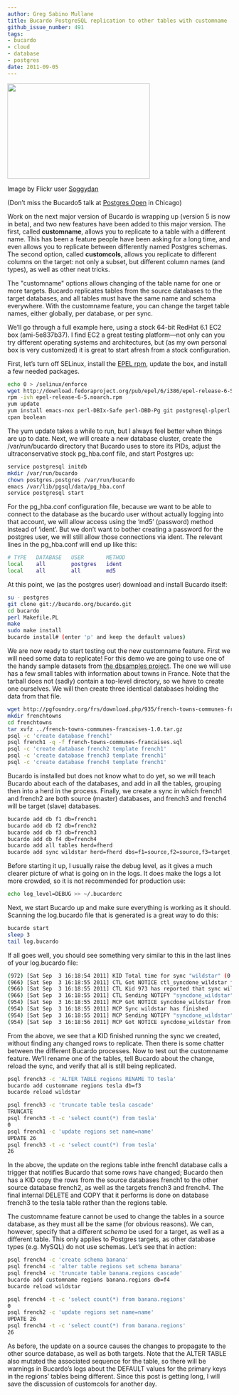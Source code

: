 ```yaml
---
author: Greg Sabino Mullane
title: Bucardo PostgreSQL replication to other tables with customname
github_issue_number: 491
tags:
- bucardo
- cloud
- database
- postgres
date: 2011-09-05
---
```




<a href="/blog/2011/09/bucardo-postgresql-replication-to-other/image-0-big.jpeg" onblur="try {parent.deselectBloggerImageGracefully();} catch(e) {}"><img alt="" border="0" id="BLOGGER_PHOTO_ID_5648699560032368754" src="/blog/2011/09/bucardo-postgresql-replication-to-other/image-0.jpeg" style="cursor:pointer; cursor:hand;width: 320px; height: 214px;"/></a>

Image by Flickr user [Soggydan](https://www.flickr.com/photos/soggydan/)

(Don’t miss the Bucardo5 talk at [Postgres Open](https://web.archive.org/web/20110927094014/http://postgresopen.org/2011/home/) in Chicago)

Work on the next major version of Bucardo is wrapping up (version 5 is now in beta), and two new features have been added to this major version. The first, called **customname**, allows you to replicate to a table with a different name. This has been a feature people have been asking for a long time, and even allows you to replicate between differently named Postgres schemas. The second option, called **customcols**, allows you replicate to different columns on the target: not only a subset, but different column names (and types), as well as other neat tricks.

The "customname" options allows changing of the table name for one or more targets. Bucardo replicates tables from the source databases to the target databases, and all tables must have the same name and schema everywhere. With the customname feature, you can change the target table names, either globally, per database, or per sync.

We’ll go through a full example here, using a stock 64-bit RedHat 6.1 EC2 box (ami-5e837b37). I find EC2 a great testing platform—​not only can you try different operating systems and architectures, but (as my own personal box is very customized) it is great to start afresh from a stock configuration.

First, let’s turn off SELinux, install the [EPEL rpm](https://fedoraproject.org/wiki/EPEL), update the box, and install a few needed packages.

```bash
echo 0 > /selinux/enforce
wget http://download.fedoraproject.org/pub/epel/6/i386/epel-release-6-5.noarch.rpm        
rpm -ivh epel-release-6-5.noarch.rpm
yum update
yum install emacs-nox perl-DBIx-Safe perl-DBD-Pg git postgresql-plperl
cpan boolean
```

The yum update takes a while to run, but I always feel better when things are up to date. Next, we will create a new database cluster, create the /var/run/bucardo directory that Bucardo uses to store its PIDs, adjust the ultraconservative stock pg_hba.conf file, and start Postgres up:

```bash
service postgresql initdb
mkdir /var/run/bucardo
chown postgres.postgres /var/run/bucardo
emacs /var/lib/pgsql/data/pg_hba.conf                                        
service postgresql start
```

For the pg_hba.conf configuration file, because we want to be able to connect to the database as the bucardo user without actually logging into that account, we will allow access using the ‘md5’ (password) method instead of ‘ident’. But we don’t want to bother creating a password for the postgres user, we will still allow those connections via ident. The relevant lines in the pg_hba.conf will end up like this:

```bash
# TYPE   DATABASE   USER       METHOD
local    all        postgres   ident                          
local    all        all        md5                          
```

At this point, we (as the postgres user) download and install Bucardo itself:

```bash
su - postgres
git clone git://bucardo.org/bucardo.git
cd bucardo
perl Makefile.PL
make
sudo make install                                      
bucardo install# (enter 'p' and keep the default values)
```

We are now ready to start testing out the new customname feature. First we will need some data to replicate! For this demo we are going to use one of the handy sample datasets from [the dbsamples project](http://pgfoundry.org/projects/dbsamples/). The one we will use has a few small tables with information about towns in France. Note that the tarball does not (sadly) contain a top-level directory, so we have to create one ourselves. We will then create three identical databases holding the data from that file.

```bash
wget http://pgfoundry.org/frs/download.php/935/french-towns-communes-francaises-1.0.tar.gz                
mkdir frenchtowns
cd frenchtowns
tar xvfz ../french-towns-communes-francaises-1.0.tar.gz
psql -c 'create database french1'
psql french1 -q -f french-towns-communes-francaises.sql
psql -c 'create database french2 template french1'
psql -c 'create database french3 template french1'
psql -c 'create database french4 template french1'
```

Bucardo is installed but does not know what to do yet, so we will teach Bucardo about each of the databases, and add in all the tables, grouping then into a herd in the process. Finally, we create a sync in which french1 and french2 are both source (master) databases, and french3 and french4 will be target (slave) databases.

```bash
bucardo add db f1 db=french1
bucardo add db f2 db=french2
bucardo add db f3 db=french3
bucardo add db f4 db=french4
bucardo add all tables herd=fherd
bucardo add sync wildstar herd=fherd dbs=f1=source,f2=source,f3=target,f4=target
```

Before starting it up, I usually raise the debug level, as it gives a much clearer picture of what is going on in the logs. It does make the logs a lot more crowded, so it is not recommended for production use:

```bash
echo log_level=DEBUG >> ~/.bucardorc
```

Next, we start Bucardo up and make sure everything is working as it should. Scanning the log.bucardo file that is generated is a great way to do this:

```bash
bucardo start
sleep 3
tail log.bucardo
```

If all goes well, you should see something very similar to this in the last lines of your log.bucardo file:

```bash
(972) [Sat Sep  3 16:18:54 2011] KID Total time for sync "wildstar" (0 rows): 0.05 seconds
(966) [Sat Sep  3 16:18:55 2011] CTL Got NOTICE ctl_syncdone_wildstar from 973 (line 1624)
(966) [Sat Sep  3 16:18:55 2011] CTL Kid 973 has reported that sync wildstar is done
(966) [Sat Sep  3 16:18:55 2011] CTL Sending NOTIFY "syncdone_wildstar" (line 1709)
(954) [Sat Sep  3 16:18:55 2011] MCP Got NOTICE syncdone_wildstar from 967 (line 749)
(954) [Sat Sep  3 16:18:55 2011] MCP Sync wildstar has finished
(954) [Sat Sep  3 16:18:55 2011] MCP Sending NOTIFY "syncdone_wildstar" (line 812)
(954) [Sat Sep  3 16:18:56 2011] MCP Got NOTICE syncdone_wildstar from 957 (Bucardo DB) (line 749)
```

From the above, we see that a KID finished running the sync we created, without finding any changed rows to replicate. Then there is some chatter between the different Bucardo processes. Now to test out the customname feature. We’ll rename one of the tables, tell Bucardo about the change, reload the sync, and verify that all is still being replicated.

```bash
psql french3 -c 'ALTER TABLE regions RENAME TO tesla'
bucardo add customname regions tesla db=f3
bucardo reload wildstar
```

```bash
psql french3 -c 'truncate table tesla cascade'
TRUNCATE
psql french3 -t -c 'select count(*) from tesla'
0
psql french1 -c 'update regions set name=name'
UPDATE 26
psql french3 -t -c 'select count(*) from tesla'
26
```

In the above, the update on the regions table inthe french1 database calls a trigger that notifies Bucardo that some rows have changed; Bucardo then has a KID copy the rows from the source databases french1 to the other source database french2, as well as the targets french3 and french4. The final internal DELETE and COPY that it performs is done on database french3 to the tesla table rather than the regions table.

The customname feature cannot be used to change the tables in a source database, as they must all be the same (for obvious reasons). We can, however, specify that a different *schema* be used for a target, as well as a different table. This only applies to Postgres targets, as other database types (e.g. MySQL) do not use schemas. Let’s see that in action:

```bash
psql french4 -c 'create schema banana'
psql french4 -c 'alter table regions set schema banana'
psql french4 -c 'truncate table banana.regions cascade'
bucardo add customname regions banana.regions db=f4
bucardo reload wildstar
```

```bash
psql french4 -t -c 'select count(*) from banana.regions'
0
psql french2 -c 'update regions set name=name'
UPDATE 26
psql french4 -t -c 'select count(*) from banana.regions'
26
```

As before, the update on a source causes the changes to propagate to the other source database, as well as both targets. Note that the ALTER TABLE also mutated the associated sequence for the table, so there will be warnings in Bucardo’s logs about the DEFAULT values for the primary keys in the regions’ tables being different. Since this post is getting long, I will save the discussion of customcols for another day.


